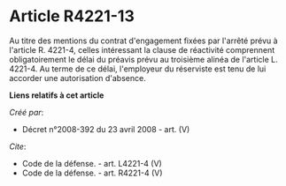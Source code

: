 # Article R4221-13

Au titre des mentions du contrat d'engagement fixées par l'arrêté prévu à l'article R. 4221-4, celles intéressant la clause
de réactivité comprennent obligatoirement le délai du préavis prévu au troisième alinéa de l'article L. 4221-4. Au terme de
ce délai, l'employeur du réserviste est tenu de lui accorder une autorisation d'absence.

**Liens relatifs à cet article**

_Créé par_:

  - Décret n°2008-392 du 23 avril 2008 - art. (V)

_Cite_:

  - Code de la défense. - art. L4221-4 (V)
  - Code de la défense. - art. R4221-4 (V)
